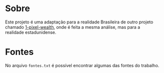 # Sobre
Este projeto é uma adaptação para a realidade Brasileira de outro projeto chamado [1-pixel-wealth](https://mkorostoff.github.io/1-pixel-wealth/), onde é feita a mesma análise, mas para a realidade estadunidense. 

# Fontes
No arquivo `fontes.txt` é possível encontrar algumas das fontes do trabalho.
